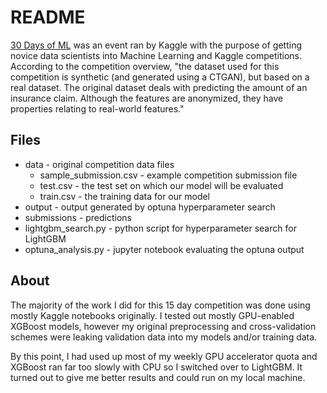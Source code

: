 # README

[30 Days of ML](https://www.kaggle.com/thirty-days-of-ml) was an event ran by Kaggle with the purpose of getting novice data scientists into Machine Learning and Kaggle competitions. According to the competition overview, "the dataset used for this competition is synthetic (and generated using a CTGAN), but based on a real dataset. The original dataset deals with predicting the amount of an insurance claim. Although the features are anonymized, they have properties relating to real-world features."

## Files

* data -  original competition data files
  * sample_submission.csv - example competition submission file
  * test.csv - the test set on which our model will be evaluated
  * train.csv - the training data for our model
* output - output generated by optuna hyperparameter search
* submissions - predictions
* lightgbm_search.py - python script for hyperparameter search for LightGBM
* optuna_analysis.py - jupyter notebook evaluating the optuna output

## About

The majority of the work I did for this 15 day competition was done using mostly Kaggle notebooks originally. I tested out mostly GPU-enabled XGBoost models, however my original preprocessing and cross-validation schemes were leaking validation data into my models and/or training data.

By this point, I had used up most of my weekly GPU accelerator quota and XGBoost ran far too slowly with CPU so I switched over to LightGBM. It turned out to give me better results and could run on my local machine.
